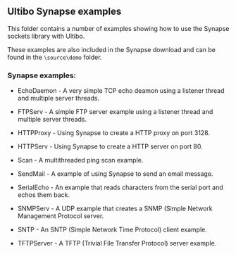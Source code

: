 ## Ultibo Synapse examples

This folder contains a number of examples showing how to use the Synapse sockets library with Ultibo.

These examples are also included in the Synapse download and can be found in the `\source\demo` folder.

### Synapse examples:

* EchoDaemon - A very simple TCP echo deamon using a listener thread and multiple server threads.

* FTPServ - A simple FTP server example using a listener thread and multiple server threads.

* HTTPProxy - Using Synapse to create a HTTP proxy on port 3128.

* HTTPServ - Using Synapse to create a HTTP server on port 80.

* Scan - A multithreaded ping scan example.

* SendMail - A example of using Synapse to send an email message.

* SerialEcho - An example that reads characters from the serial port and echos them back.

* SNMPServ - A UDP example that creates a SNMP (Simple Network Management Protocol server.

* SNTP - An SNTP (Simple Network Time Protocol) client example.

* TFTPServer - A TFTP (Trivial File Transfer Protocol) server example.

   
   
